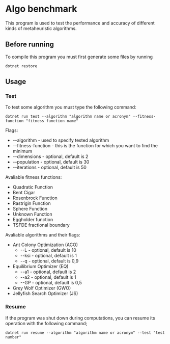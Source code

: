 # Algo benchmark
This program is used to test the performance and accuracy of different kinds of metaheuristic algorithms. 

## Before running 
To compile this program you must first generate some files by running 
```
dotnet restore
```

## Usage
### Test
To test some algorithm you must type the following command: 
```
dotnet run test --algorithm "algorithm name or acronym" --fitness-function "fitness function name"
```

Flags:
* --algorithm - used to specify tested algorithm
* --fitness-function - this is the function for which you want to find the minimum
* --dimensions - optional, default is 2
* --population - optional, default is 30
* --iterations - optional, default is 50

Avaliable fitness functions:
* Quadratic Function
* Bent Cigar
* Rosenbrock Function
* Rastrigin Function
* Sphere Function
* Unknown Function
* Eggholder function
* TSFDE fractional boundary

Avaliable algorithms and their flags:
* Ant Colony Optimization (ACO)
	* --L - optional, default is 10
	* --ksi - optional, default is 1
	* --q - optional, default is 0,9
* Equilibrium Optimizer (EQ)
	* --a1 - optional, default is 2
	* --a2 - optional, default is 1
	* --GP - optional, default is 0,5
* Grey Wolf Optimizer (GWO)
* Jellyfish Search Optimizer (JS)

### Resume
If the program was shut down during computations, you can resume its operation with the following command;
```
dotnet run resume --algorithm "algorithm name or acronym" --test "test number"
```